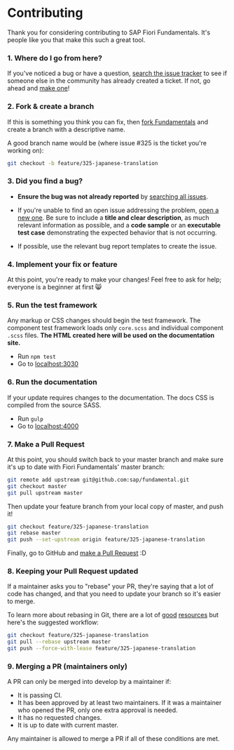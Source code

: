 # Contributing

Thank you for considering contributing to SAP Fiori Fundamentals. It's people like you that make this such a great tool.

### 1. Where do I go from here?

If you've noticed a bug or have a question, [search the issue tracker][] to see if
someone else in the community has already created a ticket. If not, go ahead and
[make one][]!

### 2. Fork & create a branch

If this is something you think you can fix, then [fork Fundamentals][] and
create a branch with a descriptive name.

A good branch name would be (where issue #325 is the ticket you're working on):

```sh
git checkout -b feature/325-japanese-translation
```

### 3. Did you find a bug?

* **Ensure the bug was not already reported** by [searching all issues][].

* If you're unable to find an open issue addressing the problem,
  [open a new one][new issue]. Be sure to include a **title and clear
  description**, as much relevant information as possible, and a **code sample**
  or an **executable test case** demonstrating the expected behavior that is not
  occurring.

* If possible, use the relevant bug report templates to create the issue.

### 4. Implement your fix or feature

At this point, you're ready to make your changes! Feel free to ask for help;
everyone is a beginner at first :smile_cat:


### 5. Run the test framework
Any markup or CSS changes should begin the test framework. The component test framework loads only `core.scss` and individual component `.scss` files. **The HTML created here will be used on the documentation site.**

- Run `npm test`
- Go to [localhost:3030](http://localhost:3030)

### 6. Run the documentation
If your update requires changes to the documentation. The docs CSS is compiled from the source SASS.

- Run `gulp`
- Go to [localhost:4000](http://localhost:4000)


### 7. Make a Pull Request

At this point, you should switch back to your master branch and make sure it's
up to date with Fiori Fundamentals' master branch:

```sh
git remote add upstream git@github.com:sap/fundamental.git
git checkout master
git pull upstream master
```

Then update your feature branch from your local copy of master, and push it!

```sh
git checkout feature/325-japanese-translation
git rebase master
git push --set-upstream origin feature/325-japanese-translation
```

Finally, go to GitHub and [make a Pull Request][] :D


### 8. Keeping your Pull Request updated

If a maintainer asks you to "rebase" your PR, they're saying that a lot of code
has changed, and that you need to update your branch so it's easier to merge.

To learn more about rebasing in Git, there are a lot of [good][git rebasing]
[resources][interactive rebase] but here's the suggested workflow:

```sh
git checkout feature/325-japanese-translation
git pull --rebase upstream master
git push --force-with-lease feature/325-japanese-translation
```

### 9. Merging a PR (maintainers only)

A PR can only be merged into develop by a maintainer if:

* It is passing CI.
* It has been approved by at least two maintainers. If it was a maintainer who
  opened the PR, only one extra approval is needed.
* It has no requested changes.
* It is up to date with current master.

Any maintainer is allowed to merge a PR if all of these conditions are
met.


[make one]: https://github.com/SAP/fundamental/issues/new
[search the issue tracker]: https://github.com/SAP/fundamental/issues?utf8=✓&q=is%3Aissue
[new issue]: https://github.com/SAP/fundamental/issues/new
[fork Fundamentals]: https://help.github.com/articles/fork-a-repo
[searching all issues]: https://github.com/SAP/fundamental/issues?utf8=✓&q=is%3Aissue
[make a pull request]: https://help.github.com/articles/creating-a-pull-request
[git rebasing]: http://git-scm.com/book/en/Git-Branching-Rebasing
[interactive rebase]: https://help.github.com/articles/interactive-rebase

